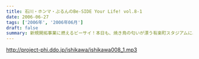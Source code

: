```yaml
---
title: 石川・ホンマ・ぶるんのBe-SIDE Your Life! vol.8-1
date: 2006-06-27
tags: ['2006年', '2006年06月']
draft: false
summary: 新規開拓事業に燃えるビーサイ！本日も、焼き鳥の匂いが漂う有楽町スタジアムに、夢の中盤！？三人が登場です！！全国的寝不足の昨今ですが、このビーサイにも影響がないわけではなかった．．．。NAMAE
---
```


http://project-phi.ddo.jp/ishikawa/ishikawa008_1.mp3
